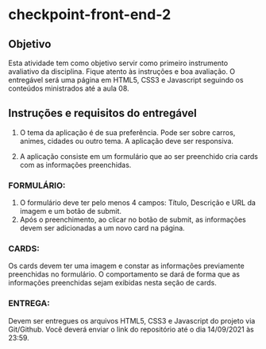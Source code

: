 # checkpoint-front-end-2

## Objetivo

Esta atividade tem como objetivo servir como primeiro instrumento avaliativo da disciplina. Fique atento às instruções e boa avaliação. O entregável será uma página em HTML5, CSS3 e Javascript seguindo os conteúdos ministrados até a aula 08.

## Instruções e requisitos do entregável

1. O tema da aplicação é de sua preferência. Pode ser sobre carros, animes, cidades ou outro tema. A aplicação deve ser responsiva.


2. A aplicação consiste em um formulário que ao ser preenchido cria cards com as informações preenchidas.


### FORMULÁRIO:
1. O formulário deve ter pelo menos 4 campos: Título, Descrição e URL da imagem e um botão de submit.
2. Após o preenchimento, ao clicar no botão de submit, as informações devem ser adicionadas a um novo card na página.

### CARDS:
Os cards devem ter uma imagem e constar as informações previamente preenchidas no formulário. O comportamento se dará de forma que as informações preenchidas sejam exibidas nesta seção de cards.

### ENTREGA:
Devem ser entregues os arquivos HTML5, CSS3 e Javascript do projeto via Git/Github. Você deverá enviar o link do repositório até o dia 14/09/2021 às 23:59.
